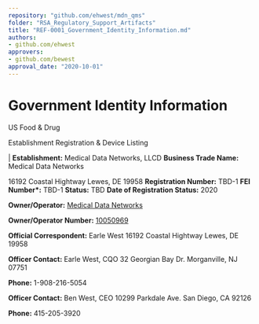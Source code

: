 ```yaml
---
repository: "github.com/ehwest/mdn_qms"
folder: "RSA_Regulatory_Support_Artifacts"
title: "REF-0001_Government_Identity_Information.md"
authors:
- github.com/ehwest
approvers:
- github.com/bewest
approval_date: "2020-10-01"
---
```


# Government Identity Information

US Food &amp; Drug

Establishment Registration &amp; Device Listing

| **Establishment:**
Medical Data Networks, LLCD
**Business Trade Name:**
Medical Data Networks

16192 Coastal Hightway
Lewes, DE  19958
**Registration Number:**  TBD-1
**FEI Number\*:**   TBD-1
**Status:** TBD 
**Date of Registration Status:** 2020

**Owner/Operator:**
[Medical Data Networks ](https://www.accessdata.fda.gov/scripts/cdrh/cfdocs/cfRL/rl.cfm?start_search=1&amp;establishmentName=&amp;regNum=&amp;StateName=&amp;CountryName=&amp;RegistrationNumber=&amp;OwnerOperatorNumber=10050969&amp;OwnerOperatorName=&amp;ProductCode=&amp;DeviceName=&amp;ProprietaryName=&amp;establishmentType=&amp;PAGENUM=10&amp;SortColumn=)

**Owner/Operator Number:** [10050969](https://www.accessdata.fda.gov/scripts/cdrh/cfdocs/cfRL/rl.cfm?start_search=1&amp;establishmentName=&amp;regNum=&amp;StateName=&amp;CountryName=&amp;RegistrationNumber=&amp;OwnerOperatorNumber=10050969&amp;OwnerOperatorName=&amp;ProductCode=&amp;DeviceName=&amp;ProprietaryName=&amp;establishmentType=&amp;PAGENUM=10&amp;SortColumn=)

**Official Correspondent:**
Earle West
16192 Coastal Hightway
Lewes, DE  19958

**Officer Contact:**
Earle West, CQO
32 Georgian Bay Dr.
Morganville, NJ  07751

**Phone:** 1-908-216-5054 


**Officer Contact:**
Ben West, CEO
10299 Parkdale Ave.
San Diego, CA  92126

**Phone:** 415-205-3920



